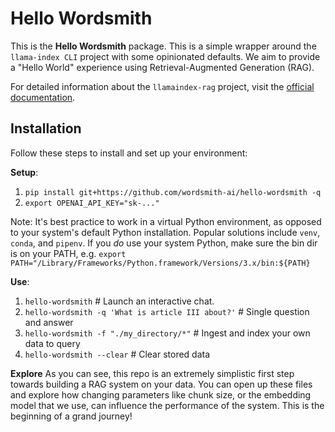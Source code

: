 # Hello Wordsmith

This is the **Hello Wordsmith** package. This is a simple wrapper around the `llama-index CLI` project with some opinionated defaults. We aim to provide a "Hello World" experience using Retrieval-Augmented Generation (RAG).

For detailed information about the `llamaindex-rag` project, visit the [official documentation](https://docs.llamaindex.ai/en/stable/getting_started/starter_tools/rag_cli/).

## Installation

Follow these steps to install and set up your environment:

**Setup**:
1. `pip install git+https://github.com/wordsmith-ai/hello-wordsmith -q`
2. `export OPENAI_API_KEY="sk-..."`

Note:
It's best practice to work in a virtual Python environment, as opposed to your system's default  Python installation. Popular solutions include `venv`, `conda`, and `pipenv`. If you *do* use
your system Python, make sure the bin dir is on your PATH, e.g. `export PATH="/Library/Frameworks/Python.framework/Versions/3.x/bin:${PATH}`

**Use**:
1. `hello-wordsmith` # Launch an interactive chat.
2. `hello-wordsmith -q 'What is article III about?'` # Single question and answer
3. `hello-wordsmith -f "./my_directory/*"` # Ingest and index your own data to query
4. `hello-wordsmith --clear` # Clear stored data

**Explore**
As you can see, this repo is an extremely simplistic first step towards building a RAG system on your data. You can open up these files and explore how changing parameters like chunk size, or the 
embedding model that we use, can influence the performance of the system. This is the beginning of 
a grand journey!